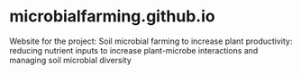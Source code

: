 # microbialfarming.github.io
Website for the project: Soil microbial farming to increase plant productivity: reducing nutrient inputs to increase plant-microbe interactions and managing soil microbial diversity
